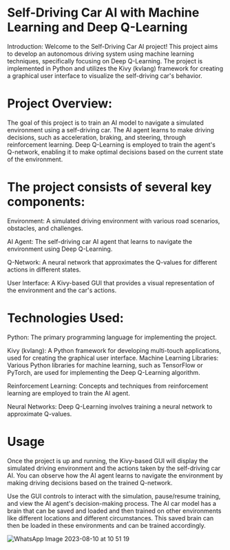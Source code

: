 # Self-Driving Car AI with Machine Learning and Deep Q-Learning

Introduction:
Welcome to the Self-Driving Car AI project! This project aims to develop an autonomous driving system using machine learning techniques, specifically focusing on Deep Q-Learning. 
The project is implemented in Python and utilizes the Kivy (kvlang) framework for creating a graphical user interface to visualize the self-driving car's behavior.

# Project Overview:
The goal of this project is to train an AI model to navigate a simulated environment using a self-driving car. The AI agent learns to make driving decisions, such as acceleration, 
braking, and steering, through reinforcement learning. Deep Q-Learning is employed to train the agent's Q-network, enabling it to make optimal decisions based on the current state of the environment.

# The project consists of several key components:

Environment: A simulated driving environment with various road scenarios, obstacles, and challenges.

AI Agent: The self-driving car AI agent that learns to navigate the environment using Deep Q-Learning.

Q-Network: A neural network that approximates the Q-values for different actions in different states.

User Interface: A Kivy-based GUI that provides a visual representation of the environment and the car's actions.

# Technologies Used:

Python: The primary programming language for implementing the project.

Kivy (kvlang): A Python framework for developing multi-touch applications, used for creating the graphical user interface.
Machine Learning Libraries: Various Python libraries for machine learning, such as TensorFlow or PyTorch, are used for implementing the Deep Q-Learning algorithm.

Reinforcement Learning: Concepts and techniques from reinforcement learning are employed to train the AI agent.

Neural Networks: Deep Q-Learning involves training a neural network to approximate Q-values.

# Usage
Once the project is up and running, the Kivy-based GUI will display the simulated driving environment and the actions taken by the self-driving car AI. You can observe how the AI agent 
learns to navigate the environment by making driving decisions based on the trained Q-network.

Use the GUI controls to interact with the simulation, pause/resume training, and view the AI agent's decision-making process.
The AI car model has a brain that can be saved and loaded and then trained on other environments like different locations and different circumstances. This saved brain can then be loaded in these environments and can be trained accordingly.

![WhatsApp Image 2023-08-10 at 10 51 19](https://github.com/PriyathamRathod/Self-Driving-Car-AI/assets/98626352/585a9cc2-7a85-4d0d-a3df-88cca7e73700)

